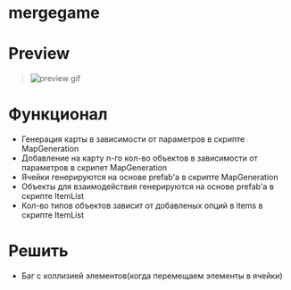 # mergegame

# Preview
> ![preview gif](public/preview.gif)

# Функционал
- Генерация карты в зависимости от параметров в скрипте MapGeneration
- Добавление на карту n-го кол-во объектов в зависимости от параметров в скрипет MapGeneration
- Ячейки генерируются на основе prefab'a в скрипте MapGeneration
- Объекты для взаимодействия генерируются на основе prefab'a в скрипте ItemList
- Кол-во типов объектов зависит от добавленых опций в items в скрипте ItemList

# Решить
- Баг с коллизией элементов(когда перемещаем элементы в ячейки)